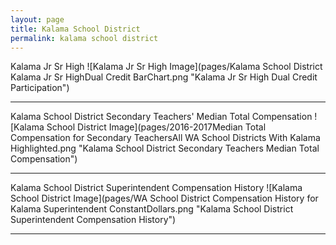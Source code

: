 ```yaml
---
layout: page
title: Kalama School District
permalink: kalama school district
---
```



Kalama Jr Sr High
![Kalama Jr Sr High Image](pages/Kalama School District Kalama Jr Sr HighDual Credit BarChart.png "Kalama Jr Sr High Dual Credit Participation")

___

Kalama School District Secondary Teachers' Median Total Compensation
![Kalama School District Image](pages/2016-2017Median Total Compensation for Secondary TeachersAll WA School Districts With Kalama Highlighted.png "Kalama School District Secondary Teachers Median Total Compensation")

___

Kalama School District Superintendent Compensation History
![Kalama School District Image](pages/WA School District Compensation History for Kalama Superintendent ConstantDollars.png "Kalama School District Superintendent Compensation History")

___

